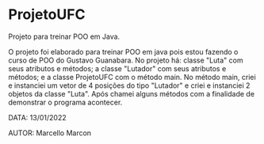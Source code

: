 # ProjetoUFC
 Projeto para treinar POO em Java.


O projeto foi elaborado para treinar POO em java pois estou fazendo o curso de POO do Gustavo Guanabara. No projeto há: classe "Luta" com seus atributos e métodos; a classe "Lutador" com seus atributos e métodos; e a classe ProjetoUFC com o método main. No método main, criei e instanciei um vetor de 4 posições do tipo "Lutador" e criei e instanciei 2 objetos da classe "Luta". Após chamei alguns métodos com a finalidade de demonstrar o programa acontecer.


DATA: 13/01/2022

AUTOR: Marcello Marcon
